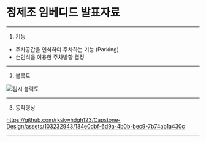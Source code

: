 
# 정제조 임베디드 발표자료
---
1. 기능

- 주차공간을 인식하여 주차하는 기능 (Parking)
- 손인식을 이용한 주차방향 결정

---
2. 블록도

![임시 블럭도](https://github.com/rkskwhdgh123/Capstone-Design/assets/103232943/71d3cb20-68c2-4af6-a1a9-4e9cf99fc227)


---
3. 동작영상



https://github.com/rkskwhdgh123/Capstone-Design/assets/103232943/134e0dbf-6d9a-4b0b-bec9-7b74ab1a430c



---

